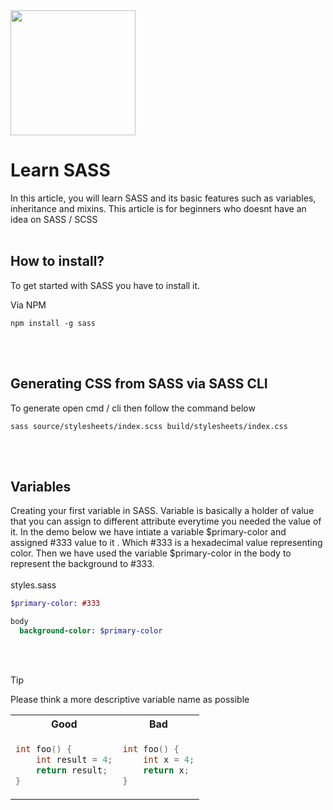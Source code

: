 
<img src="https://sass-lang.com/assets/img/logos/logo.svg" width="200" height="200">

# Learn SASS
In this article, you will learn SASS and its basic features such as variables, inheritance and mixins.
This article is for beginners who doesnt have an idea on SASS / SCSS
<br><br>



## How to install?
To get started with SASS you have to install it.

Via NPM

```
npm install -g sass
```
<br><br>


## Generating CSS from SASS via SASS CLI
To generate open cmd / cli then follow the command below
```
sass source/stylesheets/index.scss build/stylesheets/index.css
```
<br><br>

## Variables
Creating your first variable in SASS. 
Variable is basically a holder of value that you can assign to different attribute everytime you needed the value of it.
In the demo below we have intiate a variable $primary-color and assigned #333 value to it . Which #333 is a hexadecimal value representing color.
Then we have used the variable $primary-color in the body to represent the background to #333.
<br><br>
styles.sass
```sass
$primary-color: #333

body 
  background-color: $primary-color
```
<br><br>
 
 
> [!TIP]
> Please think a more descriptive variable name as possible


<table>
<tr>
<th> Good </th>
<th> Bad </th>
</tr>
<tr>
<td>

```c++
int foo() {
    int result = 4;
    return result;
}
```

</td>
<td>

```c++
int foo() { 
    int x = 4;
    return x;
}
```

</td>
</tr>
</table>






